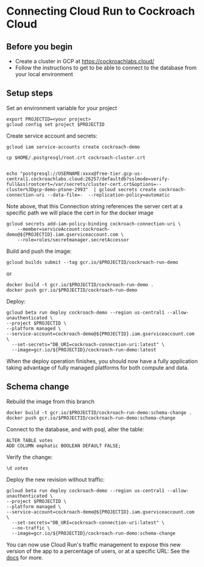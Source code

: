 # Connecting Cloud Run to Cockroach Cloud
## Before you begin

 - Create a cluster in GCP at https://cockroachlabs.cloud/
 - Follow the instructions to get to be able to connect to the database from your local environment

## Setup steps

Set an environment variable for your project
    
    export PROJECTID=<your project>
    gcloud config set project $PROJECTID


Create service account and secrets:

    gcloud iam service-accounts create cockroach-demo

    cp $HOME/.postgresql/root.crt cockroach-cluster.crt


    echo "postgresql://USERNAME:xxxx@free-tier.gcp-us-central1.cockroachlabs.cloud:26257/defaultdb?sslmode=verify-full&sslrootcert=/var/secrets/cluster-cert.crt&options=--cluster%3Dgcp-demo-ptone-2993"  | gcloud secrets create cockroach-connection-uri --data-file=-  --replication-policy=automatic

Note above, that this Connection string references the server cert at a specific path we will place the cert in for the docker image

    gcloud secrets add-iam-policy-binding cockroach-connection-uri \
        --member=serviceAccount:cockroach-demo@${PROJECTID}.iam.gserviceaccount.com \
        --role=roles/secretmanager.secretAccessor

Build and push the image:

    gcloud builds submit --tag gcr.io/$PROJECTID/cockroach-run-demo

or 

    docker build -t gcr.io/$PROJECTID/cockroach-run-demo .
    docker push gcr.io/$PROJECTID/cockroach-run-demo

Deploy:

    gcloud beta run deploy cockroach-demo --region us-central1 --allow-unauthenticated \
    --project $PROJECTID \
    --platform managed \
    --service-account=cockroach-demo@${PROJECTID}.iam.gserviceaccount.com \
      --set-secrets="DB_URI=cockroach-connection-uri:latest" \
      --image=gcr.io/${PROJECTID}/cockroach-run-demo:latest 


When the deploy operation finishes, you should now have a fully application taking advantage of fully managed platforms for both compute and data.

## Schema change

Rebuild the image from this branch

    docker build -t gcr.io/$PROJECTID/cockroach-run-demo:schema-change .
    docker push gcr.io/$PROJECTID/cockroach-run-demo:schema-change


Connect to the database, and with psql, alter the table:

    ALTER TABLE votes 
    ADD COLUMN emphatic BOOLEAN DEFAULT FALSE;

Verify the change:

    \d votes

Deploy the new revision without traffic:

    gcloud beta run deploy cockroach-demo --region us-central1 --allow-unauthenticated \
    --project $PROJECTID \
    --platform managed \
    --service-account=cockroach-demo@${PROJECTID}.iam.gserviceaccount.com \
      --set-secrets="DB_URI=cockroach-connection-uri:latest" \
      --no-traffic \
      --image=gcr.io/${PROJECTID}/cockroach-run-demo:schema-change 


You can now use Cloud Run's traffic management to expose this new version of the app to a percentage of users, or at a specific URL:
See the [docs](https://cloud.google.com/run/docs/rollouts-rollbacks-traffic-migration) for more.